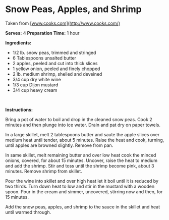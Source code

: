 Snow Peas, Apples, and Shrimp
=============================

Taken from [www.cooks.com](http://www.cooks.com/)

**Serves:** 4
 **Preparation Time:** 1 hour

**Ingredients:**

-   1/2 lb. snow peas, trimmed and stringed
-   6 Tablespoons unsalted butter
-   2 apples, peeled and cut into thick slices
-   1 yellow onion, peeled and finely chopped
-   2 lb. medium shrimp, shelled and deveined
-   3/4 cup dry white wine
-   1/3 cup Dijon mustard
-   3/4 cup heavy cream

 

**Instructions:**

Bring a pot of water to boil and drop in the cleaned snow peas. Cook 2 minutes and then plunge into ice water. Drain and pat dry on paper towels.

In a large skillet, melt 2 tablespoons butter and saute the apple slices over medium heat until tender, about 5 minutes. Raise the heat and cook, turning, until apples are browned slightly. Remove from pan.

In same skillet, melt remaining butter and over low heat cook the minced onions, covered, for about 15 minutes. Uncover, raise the heat to medium and add the shrimp. Stir and toss until the shrimp become pink, about 3 minutes. Remove shrimp from skillet.

Pour the wine into skillet and over high heat let it boil until it is reduced by two thirds. Turn down heat to low and stir in the mustard with a wooden spoon. Pour in the cream and simmer, uncovered, stirring now and then, for 15 minutes.

Add the snow peas, apples, and shrimp to the sauce in the skillet and heat until warmed through.
